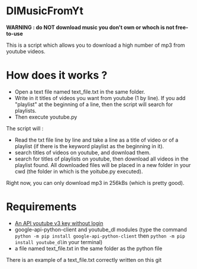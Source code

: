 # DlMusicFromYt
__WARNING : do NOT download music you don't own or whoch is not free-to-use__

This is a script which allows you to download a high number of mp3 from  youtube videos.
# How does it works ?

* Open a text file named text_file.txt in the same folder.
* Write in it titles of videos you want from youtube (1 by line). If you add "playlist" at the beginning of a line, then the script will search for playlists.
* Then execute youtube.py

The script will :
* Read the txt file line by line and take a line as a title of video or of a playlist (if there is the keyword playlist as the beginning in it).
* search titles of videos on youtube, and download them.
* search for titles of playlists on youtube, then download all videos in the playlist found.
All downloaded files will be placed in a new folder in your cwd (the folder in which is the yoitube.py executed).

Right now, you can only download mp3 in 256kBs (which is pretty good).

# Requirements
* [An API youtube v3 key without login](https://developers.google.com/youtube/registering_an_application)
* google-api-python-client and youtube_dl modules (type the command ``python -m pip install google-api-python-client`` then ``python -m pip install youtube_dl``in your terminal)
* a file named  text_file.txt in the same folder as the python file

There is an example of a text_file.txt correctly written on this git
